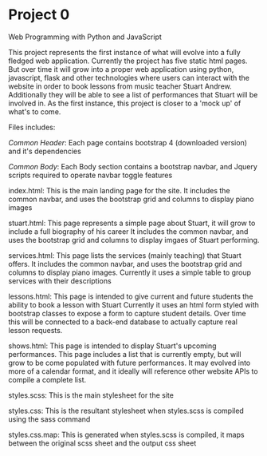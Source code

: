 # Project 0

Web Programming with Python and JavaScript

This project represents the first instance of what will evolve into a fully fledged web application.
Currently the project has five static html pages. But over time it will grow into a proper web application using python, javascript, flask and other technologies
where users can interact with the website in order to book lessons from music teacher Stuart Andrew. Additionally they will be able to see a list of performances that Stuart will be involved in.
As the first instance, this project is closer to a 'mock up' of what's to come.


Files includes:

*Common Header*:
Each page contains bootstrap 4 (downloaded version) and it's dependencies

*Common Body*: 
Each Body section contains a bootstrap navbar, and Jquery scripts required to operate navbar toggle features

index.html: 
This is the main landing page for the site. It includes the common navbar, and uses the bootstrap grid and columns to display piano images

stuart.html: 
This page represents a simple page about Stuart, it will grow to include a full biography of his career
It includes the common navbar, and uses the bootstrap grid and columns to display imgaes of Stuart performing.

services.html: 
This page lists the services (mainly teaching) that Stuart offers.
It includes the common navbar, and uses the bootstrap grid and columns to display piano images.
Currently it uses a simple table to group services with their descriptions

lessons.html: 
This page is intended to give current and future students the ability to book a lesson with Stuart
Currently it uses an html form styled with bootstrap classes to expose a form to capture student details.
Over time this will be connected to a back-end database to actually capture real lesson requests.

shows.html: 
This page is intended to display Stuart's upcoming performances.
This page includes a list that is currently empty, but will grow to be come populated with future performances.
It may evolved into more of a calendar format, and it ideally will reference other website APIs to compile a complete list.


styles.scss: 
This is the main stylesheet for the site

styles.css: 
This is the resultant stylesheet when styles.scss is compiled using the sass command

styles.css.map: 
This is generated when styles.scss is compiled, it maps between the original scss sheet and the output css sheet
